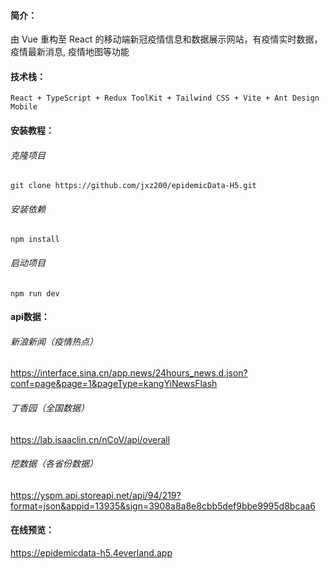 #### 简介：

由 Vue 重构至 React 的移动端新冠疫情信息和数据展示网站，有疫情实时数据，疫情最新消息, 疫情地图等功能

#### 技术栈：

`React + TypeScript + Redux ToolKit + Tailwind CSS + Vite + Ant Design Mobile`

#### 安装教程：

###### 克隆项目

`git clone https://github.com/jxz200/epidemicData-H5.git`

###### 安装依赖

`npm install`

###### 启动项目

`npm run dev`

#### api数据：

######  新浪新闻（疫情热点）
 https://interface.sina.cn/app.news/24hours_news.d.json?conf=page&page=1&pageType=kangYiNewsFlash 
######  丁香园（全国数据）
 https://lab.isaaclin.cn/nCoV/api/overall
######  挖数据（各省份数据）
 https://yspm.api.storeapi.net/api/94/219?format=json&appid=13935&sign=3908a8a8e8cbb5def9bbe9995d8bcaa6

#### 在线预览：

https://epidemicdata-h5.4everland.app

